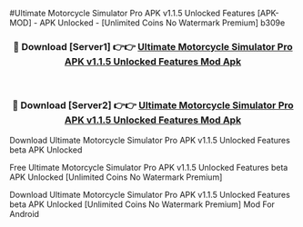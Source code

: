 #Ultimate Motorcycle Simulator Pro APK v1.1.5 Unlocked Features [APK-MOD] - APK Unlocked - [Unlimited Coins No Watermark Premium] b309e



<div align="center">

<h3>🔴 Download [Server1] 👉👉 <a href="https://momento.my/?title=Ultimate_Motorcycle_Simulator_Pro_APK_v1.1.5_Unlocked_Features">Ultimate Motorcycle Simulator Pro APK v1.1.5 Unlocked Features Mod Apk</a></h3><br>

<h3>🔴 Download [Server2] 👉👉 <a href="https://momento.my/?title=Ultimate_Motorcycle_Simulator_Pro_APK_v1.1.5_Unlocked_Features">Ultimate Motorcycle Simulator Pro APK v1.1.5 Unlocked Features Mod Apk</a></h3>
</div>



Download Ultimate Motorcycle Simulator Pro APK v1.1.5 Unlocked Features beta APK Unlocked

Free Ultimate Motorcycle Simulator Pro APK v1.1.5 Unlocked Features beta APK Unlocked [Unlimited Coins No Watermark Premium]

Download Ultimate Motorcycle Simulator Pro APK v1.1.5 Unlocked Features beta APK Unlocked [Unlimited Coins No Watermark Premium] Mod For Android
